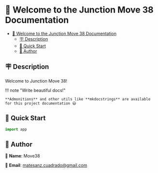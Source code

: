 # 👋 Welcome to the Junction Move 38 Documentation

- [👋 Welcome to the Junction Move 38 Documentation](#-welcome-to-the-cookiecutterproject_name-documentation)
  - [🪧 Description](#-description)
  - [🚀 Quick Start](#-quick-start)
  - [🙋 Author](#-author)

## 🪧 Description

Welcome to Junction Move 38!

!!! note "Write beautiful docs!"

    **Admonitions** and other utils like **mkdocstrings** are available for this project documentation 😃

## 🚀 Quick Start

```python
import app
```

## 🙋 Author

🙋 **Name**: Move38

📩 **Email**: matesanz.cuadrado@gmail.com
